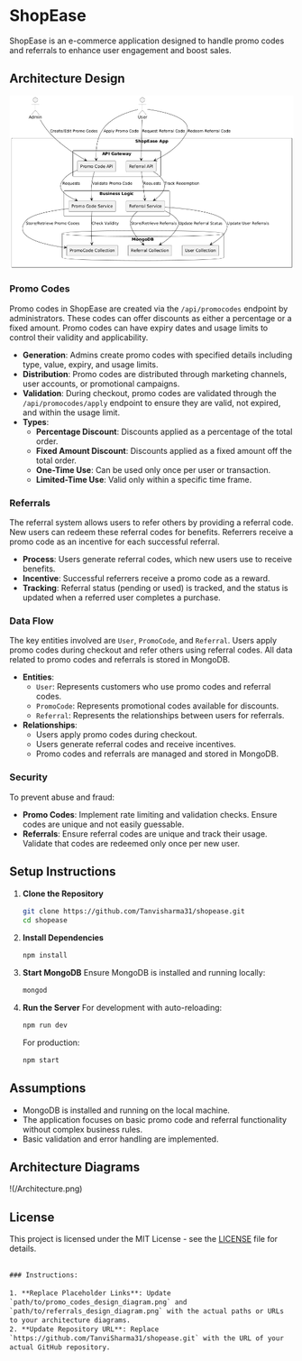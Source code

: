
# ShopEase

ShopEase is an e-commerce application designed to handle promo codes and referrals to enhance user engagement and boost sales.

## Architecture Design
![Architecture Diagram](/architecture.png)
### Promo Codes
Promo codes in ShopEase are created via the `/api/promocodes` endpoint by administrators. These codes can offer discounts as either a percentage or a fixed amount. Promo codes can have expiry dates and usage limits to control their validity and applicability.

- **Generation**: Admins create promo codes with specified details including type, value, expiry, and usage limits.
- **Distribution**: Promo codes are distributed through marketing channels, user accounts, or promotional campaigns.
- **Validation**: During checkout, promo codes are validated through the `/api/promocodes/apply` endpoint to ensure they are valid, not expired, and within the usage limit.
- **Types**: 
  - **Percentage Discount**: Discounts applied as a percentage of the total order.
  - **Fixed Amount Discount**: Discounts applied as a fixed amount off the total order.
  - **One-Time Use**: Can be used only once per user or transaction.
  - **Limited-Time Use**: Valid only within a specific time frame.

### Referrals
The referral system allows users to refer others by providing a referral code. New users can redeem these referral codes for benefits. Referrers receive a promo code as an incentive for each successful referral.

- **Process**: Users generate referral codes, which new users use to receive benefits.
- **Incentive**: Successful referrers receive a promo code as a reward.
- **Tracking**: Referral status (pending or used) is tracked, and the status is updated when a referred user completes a purchase.

### Data Flow
The key entities involved are `User`, `PromoCode`, and `Referral`. Users apply promo codes during checkout and refer others using referral codes. All data related to promo codes and referrals is stored in MongoDB.

- **Entities**:
  - `User`: Represents customers who use promo codes and referral codes.
  - `PromoCode`: Represents promotional codes available for discounts.
  - `Referral`: Represents the relationships between users for referrals.
- **Relationships**: 
  - Users apply promo codes during checkout.
  - Users generate referral codes and receive incentives.
  - Promo codes and referrals are managed and stored in MongoDB.

### Security
To prevent abuse and fraud:
- **Promo Codes**: Implement rate limiting and validation checks. Ensure codes are unique and not easily guessable.
- **Referrals**: Ensure referral codes are unique and track their usage. Validate that codes are redeemed only once per new user.

## Setup Instructions

1. **Clone the Repository**
   ```bash
   git clone https://github.com/Tanvisharma31/shopease.git
   cd shopease
   ```

2. **Install Dependencies**
   ```bash
   npm install
   ```

3. **Start MongoDB**
   Ensure MongoDB is installed and running locally:
   ```bash
   mongod
   ```

4. **Run the Server**
   For development with auto-reloading:
   ```bash
   npm run dev
   ```
   For production:
   ```bash
   npm start
   ```

## Assumptions

- MongoDB is installed and running on the local machine.
- The application focuses on basic promo code and referral functionality without complex business rules.
- Basic validation and error handling are implemented.

## Architecture Diagrams

 !(/Architecture.png)

## License

This project is licensed under the MIT License - see the [LICENSE](LICENSE) file for details.
```

### Instructions:

1. **Replace Placeholder Links**: Update `path/to/promo_codes_design_diagram.png` and `path/to/referrals_design_diagram.png` with the actual paths or URLs to your architecture diagrams.
2. **Update Repository URL**: Replace `https://github.com/TanviSharma31/shopease.git` with the URL of your actual GitHub repository.
